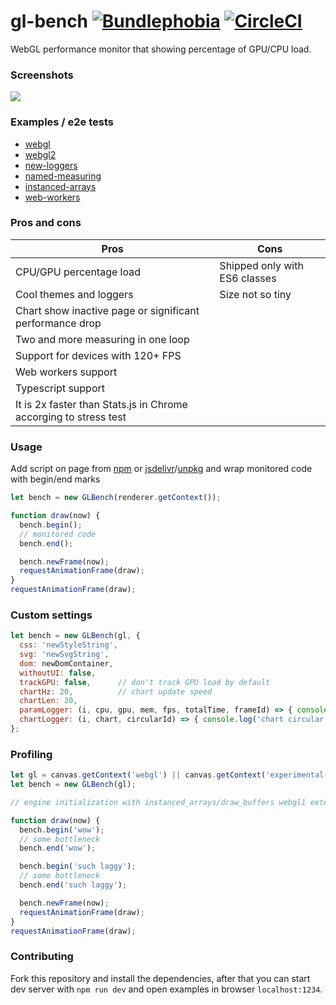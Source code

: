 # gl-bench [![Bundlephobia](https://badgen.net/bundlephobia/minzip/gl-bench)](https://bundlephobia.com/result?p=gl-bench) [![CircleCI](https://badgen.net/github/status/munrocket/gl-bench)](https://circleci.com/gh/munrocket/gl-bench)

WebGL performance monitor that showing percentage of GPU/CPU load.

### Screenshots
![](https://habrastorage.org/webt/vb/ys/pz/vbyspz0emcxkslj0c-u0toxbom0.png)

### Examples / e2e tests
- [webgl](https://munrocket.github.io/gl-bench/examples/webgl.html)
- [webgl2](https://munrocket.github.io/gl-bench/examples/webgl2.html)
- [new-loggers](https://munrocket.github.io/gl-bench/examples/new-loggers.html)
- [named-measuring](https://munrocket.github.io/gl-bench/examples/named-measuring.html)
- [instanced-arrays](https://munrocket.github.io/gl-bench/examples/web-workers.html)
- [web-workers](https://munrocket.github.io/gl-bench/examples/web-workers.html)

### Pros and cons
|                        Pros                                      |             Cons               |
|------------------------------------------------------------------|--------------------------------|
| CPU/GPU percentage load                                          | Shipped only with ES6 classes  |
| Cool themes and loggers                                          | Size not so tiny               |
| Chart show inactive page or significant performance drop         |                                |
| Two and more measuring in one loop                               |                                |
| Support for devices with 120+ FPS                                |                                |
| Web workers support                                              |                                |
| Typescript support                                               |                                |
| It is 2x faster than Stats.js in Chrome accorging to stress test |                                |

### Usage
Add script on page from [npm](https://www.npmjs.com/package/gl-bench) or [jsdelivr](https://cdn.jsdelivr.net/npm/gl-bench/dist/gl-bench.min.js)/[unpkg](https://unpkg.com/gl-bench/dist/gl-bench.min.js) and wrap monitored code with begin/end marks
```javascript
let bench = new GLBench(renderer.getContext());

function draw(now) {
  bench.begin();
  // monitored code
  bench.end();

  bench.newFrame(now);
  requestAnimationFrame(draw);
}
requestAnimationFrame(draw);
```

### Custom settings
```javascript
let bench = new GLBench(gl, {
  css: 'newStyleString',
  svg: 'newSvgString',
  dom: newDomContainer,
  withoutUI: false,
  trackGPU: false,      // don't track GPU load by default
  chartHz: 20,          // chart update speed
  chartLen: 20,
  paramLogger: (i, cpu, gpu, mem, fps, totalTime, frameId) => { console.log(cpu, gpu) },
  chartLogger: (i, chart, circularId) => { console.log('chart circular buffer=', chart) },
};
```

### Profiling
```javascript
let gl = canvas.getContext('webgl') || canvas.getContext('experimental-webgl');
let bench = new GLBench(gl);

// engine initialization with instanced_arrays/draw_buffers webgl1 extensions goes after!

function draw(now) {
  bench.begin('wow');
  // some bottleneck
  bench.end('wow');

  bench.begin('such laggy');
  // some bottleneck
  bench.end('such laggy');

  bench.newFrame(now);
  requestAnimationFrame(draw);
}
requestAnimationFrame(draw);
```

### Contributing
Fork this repository and install the dependencies, after that you can start dev server with `npm run dev`
and open examples in browser `localhost:1234`.

[//]: # (delete array clone, get rid of self)